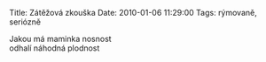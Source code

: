 Title: Zátěžová zkouška
Date: 2010-01-06 11:29:00
Tags: rýmovaně, seriózně

Jakou má maminka nosnost  
odhalí náhodná plodnost